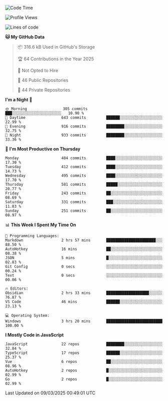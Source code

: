 <!--START_SECTION:waka-->
![Code Time](http://img.shields.io/badge/Code%20Time-927%20hrs%2057%20mins-blue)

![Profile Views](http://img.shields.io/badge/Profile%20Views-0-blue)

![Lines of code](https://img.shields.io/badge/From%20Hello%20World%20I%27ve%20Written-1.1%20million%20lines%20of%20code-blue)

**🐱 My GitHub Data** 

> 📦 316.6 kB Used in GitHub's Storage 
 > 
> 🏆 64 Contributions in the Year 2025
 > 
> 🚫 Not Opted to Hire
 > 
> 📜 46 Public Repositories 
 > 
> 🔑 44 Private Repositories 
 > 
**I'm a Night 🦉** 

```text
🌞 Morning                305 commits         ███░░░░░░░░░░░░░░░░░░░░░░   10.90 % 
🌆 Daytime                643 commits         ██████░░░░░░░░░░░░░░░░░░░   22.99 % 
🌃 Evening                916 commits         ████████░░░░░░░░░░░░░░░░░   32.75 % 
🌙 Night                  933 commits         ████████░░░░░░░░░░░░░░░░░   33.36 % 
```
📅 **I'm Most Productive on Thursday** 

```text
Monday                   484 commits         ████░░░░░░░░░░░░░░░░░░░░░   17.30 % 
Tuesday                  412 commits         ████░░░░░░░░░░░░░░░░░░░░░   14.73 % 
Wednesday                495 commits         ████░░░░░░░░░░░░░░░░░░░░░   17.70 % 
Thursday                 581 commits         █████░░░░░░░░░░░░░░░░░░░░   20.77 % 
Friday                   243 commits         ██░░░░░░░░░░░░░░░░░░░░░░░   08.69 % 
Saturday                 331 commits         ███░░░░░░░░░░░░░░░░░░░░░░   11.83 % 
Sunday                   251 commits         ██░░░░░░░░░░░░░░░░░░░░░░░   08.97 % 
```


📊 **This Week I Spent My Time On** 

```text
💬 Programming Languages: 
Markdown                 2 hrs 57 mins       ██████████████████████░░░   88.50 % 
AutoHotkey               16 mins             ██░░░░░░░░░░░░░░░░░░░░░░░   08.38 % 
JSON                     5 mins              █░░░░░░░░░░░░░░░░░░░░░░░░   02.83 % 
Git Config               0 secs              ░░░░░░░░░░░░░░░░░░░░░░░░░   00.24 % 
Text                     0 secs              ░░░░░░░░░░░░░░░░░░░░░░░░░   00.06 % 

🔥 Editors: 
Obsidian                 2 hrs 33 mins       ███████████████████░░░░░░   76.87 % 
VS Code                  46 mins             ██████░░░░░░░░░░░░░░░░░░░   23.13 % 

💻 Operating System: 
Windows                  3 hrs 20 mins       █████████████████████████   100.00 % 
```

**I Mostly Code in JavaScript** 

```text
JavaScript               22 repos            ████████░░░░░░░░░░░░░░░░░   32.84 % 
TypeScript               17 repos            ██████░░░░░░░░░░░░░░░░░░░   25.37 % 
Vue                      6 repos             ██░░░░░░░░░░░░░░░░░░░░░░░   08.96 % 
AutoHotkey               2 repos             █░░░░░░░░░░░░░░░░░░░░░░░░   02.99 % 
Go                       2 repos             █░░░░░░░░░░░░░░░░░░░░░░░░   02.99 % 
```




 Last Updated on 09/03/2025 00:49:01 UTC
<!--END_SECTION:waka-->
